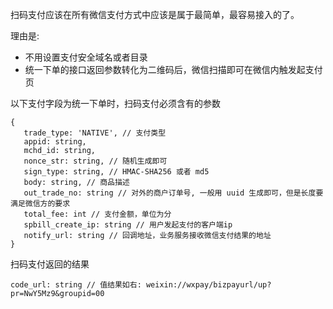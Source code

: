 

扫码支付应该在所有微信支付方式中应该是属于最简单，最容易接入的了。

理由是:

* 不用设置支付安全域名或者目录
* 统一下单的接口返回参数转化为二维码后，微信扫描即可在微信内触发起支付页



以下支付字段为统一下单时，扫码支付必须含有的参数

```
{
   trade_type: 'NATIVE', // 支付类型
   appid: string,
   mchd_id: string,
   nonce_str: string, // 随机生成即可
   sign_type: string, // HMAC-SHA256 或者 md5
   body: string, // 商品描述
   out_trade_no: string // 对外的商户订单号, 一般用 uuid 生成即可，但是长度要满足微信方的要求
   total_fee: int // 支付金额，单位为分
   spbill_create_ip: string // 用户发起支付的客户端ip
   notify_url: string // 回调地址，业务服务接收微信支付结果的地址
}
```



扫码支付返回的结果

```
code_url: string // 值结果如右: weixin://wxpay/bizpayurl/up?pr=NwY5Mz9&groupid=00
```

